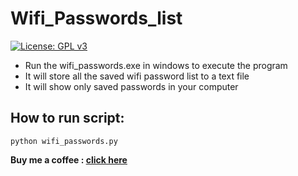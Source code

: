 # Wifi_Passwords_list

[![License: GPL v3](https://img.shields.io/badge/License-GPLv3-blue.svg)](https://github.com/rahul1996pp/wifi-passwords/blob/main/LICENSE)
- Run the wifi_passwords.exe in windows to execute the program
- It will store all the saved wifi password list to a text file
- It will show only saved passwords in your computer

## How to run script:
 `python wifi_passwords.py`

**Buy me a coffee : [click here](https://www.paypal.me/RahulPujari "Pay")**

